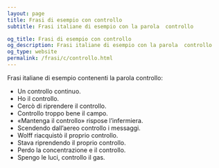 ```yaml
---
layout: page
title: Frasi di esempio con controllo 
subtitle: Frasi italiane di esempio con la parola  controllo

og_title: Frasi di esempio con controllo 
og_description: Frasi italiane di esempio con la parola  controllo
og_type: website
permalink: /frasi/c/controllo.html
---
```


Frasi italiane di esempio contenenti la parola controllo:


- Un controllo continuo.
- Ho il controllo.
- Cercò di riprendere il controllo.
- Controllo troppo bene il campo.
- «Mantenga il controllo» rispose l’infermiera.
- Scendendo dall’aereo controllo i messaggi.
- Wolff riacquistò il proprio controllo.
- Stava riprendendo il proprio controllo.
- Perdo la concentrazione e il controllo.
- Spengo le luci, controllo il gas.
